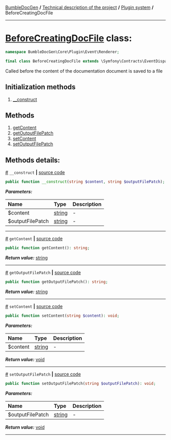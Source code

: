 [BumbleDocGen](/docs/README.md) **/**
[Technical description of the project](/docs/tech/readme.md) **/**
[Plugin system](/docs/tech/04_pluginSystem.md) **/**
BeforeCreatingDocFile

---


# [BeforeCreatingDocFile](https://github.com/bumble-tech/bumble-doc-gen/blob/master/src/Core/Plugin/Event/Renderer/BeforeCreatingDocFile.php#L12) class:

```php
namespace BumbleDocGen\Core\Plugin\Event\Renderer;

final class BeforeCreatingDocFile extends \Symfony\Contracts\EventDispatcher\Event
```
Called before the content of the documentation document is saved to a file

## Initialization methods

1. [__construct](#m-construct) 
## Methods

1. [getContent](#mgetcontent) 
1. [getOutputFilePatch](#mgetoutputfilepatch) 
1. [setContent](#msetcontent) 
1. [setOutputFilePatch](#msetoutputfilepatch) 

## Methods details:

<a name="m-construct" href="#m-construct">#</a> `__construct`  **|** [source code](https://github.com/bumble-tech/bumble-doc-gen/blob/master/src/Core/Plugin/Event/Renderer/BeforeCreatingDocFile.php#L14)
```php
public function __construct(string $content, string $outputFilePatch);
```

***Parameters:***

| Name | Type | Description |
|:-|:-|:-|
$content | [string](https://www.php.net/manual/en/language.types.string.php) | - |
$outputFilePatch | [string](https://www.php.net/manual/en/language.types.string.php) | - |

---

<a name="mgetcontent" href="#mgetcontent">#</a> `getContent`  **|** [source code](https://github.com/bumble-tech/bumble-doc-gen/blob/master/src/Core/Plugin/Event/Renderer/BeforeCreatingDocFile.php#L20)
```php
public function getContent(): string;
```

***Return value:*** [string](https://www.php.net/manual/en/language.types.string.php)

---

<a name="mgetoutputfilepatch" href="#mgetoutputfilepatch">#</a> `getOutputFilePatch`  **|** [source code](https://github.com/bumble-tech/bumble-doc-gen/blob/master/src/Core/Plugin/Event/Renderer/BeforeCreatingDocFile.php#L30)
```php
public function getOutputFilePatch(): string;
```

***Return value:*** [string](https://www.php.net/manual/en/language.types.string.php)

---

<a name="msetcontent" href="#msetcontent">#</a> `setContent`  **|** [source code](https://github.com/bumble-tech/bumble-doc-gen/blob/master/src/Core/Plugin/Event/Renderer/BeforeCreatingDocFile.php#L25)
```php
public function setContent(string $content): void;
```

***Parameters:***

| Name | Type | Description |
|:-|:-|:-|
$content | [string](https://www.php.net/manual/en/language.types.string.php) | - |

***Return value:*** [void](https://www.php.net/manual/en/language.types.void.php)

---

<a name="msetoutputfilepatch" href="#msetoutputfilepatch">#</a> `setOutputFilePatch`  **|** [source code](https://github.com/bumble-tech/bumble-doc-gen/blob/master/src/Core/Plugin/Event/Renderer/BeforeCreatingDocFile.php#L35)
```php
public function setOutputFilePatch(string $outputFilePatch): void;
```

***Parameters:***

| Name | Type | Description |
|:-|:-|:-|
$outputFilePatch | [string](https://www.php.net/manual/en/language.types.string.php) | - |

***Return value:*** [void](https://www.php.net/manual/en/language.types.void.php)

---

